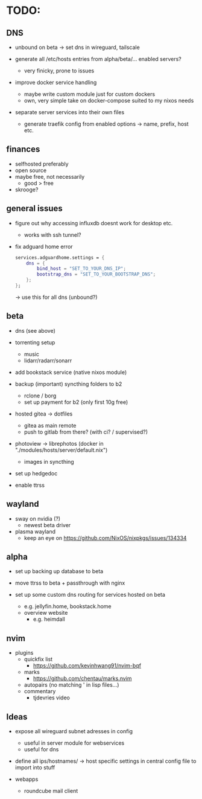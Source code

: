# TODO:

## DNS

- unbound on beta -> set dns in wireguard, tailscale

- generate all /etc/hosts entries from alpha/beta/... enabled servers?
    - very finicky, prone to issues

- improve docker service handling
    - maybe write custom module just for custom dockers
    - own, very simple take on docker-compose suited to my nixos needs

- separate server services into their own files
    - generate traefik config from enabled options -> name, prefix, host etc.

## finances

- selfhosted preferably
- open source
- maybe free, not necessarily
    - good > free
- skrooge?

## general issues

- figure out why accessing influxdb doesnt work for desktop etc.
    - works with ssh tunnel?

- fix adguard home error

    ```nix
    services.adguardhome.settings = {
        dns = {
            bind_host = "SET_TO_YOUR_DNS_IP";
            bootstrap_dns = "SET_TO_YOUR_BOOTSTRAP_DNS";
        };
    };
    ```

    -> use this for all dns (unbound?)

## beta

- dns (see above)

- torrenting setup
    - music
    - lidarr/radarr/sonarr

- add bookstack service (native nixos module)

- backup (important) syncthing folders to b2
    - rclone / borg
    - set up payment for b2 (only first 10g free)

- hosted gitea -> dotfiles
    - gitea as main remote
    - push to gitlab from there? (with ci? / supervised?)

- photoview -> librephotos (docker in "./modules/hosts/server/default.nix")
    - images in syncthing

- set up hedgedoc

- enable ttrss

## wayland

- sway on nvidia (?)
    - newest beta driver
- plasma wayland
    - keep an eye on https://github.com/NixOS/nixpkgs/issues/134334

## alpha

- set up backing up database to beta

- move ttrss to beta + passthrough with nginx

- set up some custom dns routing for services hosted on beta
    - e.g. jellyfin.home, bookstack.home
    - overview website
        - e.g. heimdall

## nvim

- plugins
    - quickfix list
        - https://github.com/kevinhwang91/nvim-bqf
    - marks 
        - https://github.com/chentau/marks.nvim
    - autopairs (no matching ' in lisp files...)
    - commentary
        - tjdevries video

## Ideas

- expose all wireguard subnet adresses in config
    - useful in server module for webservices
    - useful for dns 
- define all ips/hostnames/ -> host specific settings in central config file to import into stuff

- webapps
    - roundcube mail client
